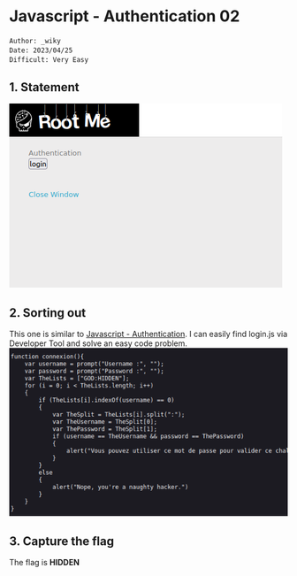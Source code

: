 # **Javascript - Authentication 02**
```bash
Author: _wiky
Date: 2023/04/25
Difficult: Very Easy
```
## 1. Statement
![javascript-authentication02-01](../images/javascript-authentication02-01.png)

## 2. Sorting out
This one is similar to [Javascript - Authentication](./javascript-authentication.md). I can easily find login.js via Developer Tool and solve an easy code problem.
![javascript-authentication02-02](../images/javascript-authentication02-02.png)

## 3. Capture the flag
The flag is **HIDDEN**